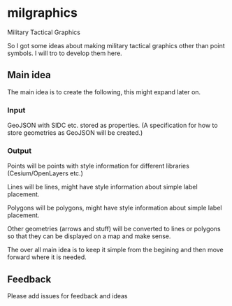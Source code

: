 # milgraphics
Military Tactical Graphics

So I got some ideas about making military tactical graphics other than point symbols. I will tro to develop them here.

## Main idea

The main idea is to create the following, this might expand later on. 

### Input

GeoJSON with SIDC etc. stored as properties. (A specification for how to store geometries as GeoJSON will be created.)

### Output

Points will be points with style information for different libraries (Cesium/OpenLayers etc.)

Lines will be lines, might have style information about simple label placement.

Polygons will be polygons, might have style information about simple label placement.

Other geometries (arrows and stuff) will be converted to lines or polygons so that they can be displayed on a map and make sense.

The over all main idea is to keep it simple from the begining and then move forward where it is needed.

## Feedback

Please add issues for feedback and ideas
